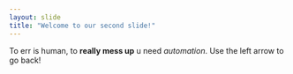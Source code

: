 ```yaml
---
layout: slide
title: "Welcome to our second slide!"
---
```

To err is human, to **really mess up** u need _automation_.
Use the left arrow to go back!